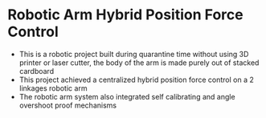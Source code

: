 # Robotic Arm Hybrid Position Force Control

* This is a robotic project built during quarantine time without using 3D printer or laser cutter, the body of the arm is made purely out of stacked cardboard
* This project achieved a centralized hybrid position force control on a 2 linkages robotic arm
* The robotic arm system also integrated self calibrating and angle overshoot proof mechanisms
